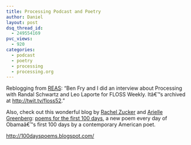 ```yaml
---
title: Processing Podcast and Poetry
author: Daniel
layout: post
dsq_thread_id:
  - 249554169
pvc_views:
  - 920
categories:
  - podcast
  - poetry
  - processing
  - processing.org
---
```

<p>Reblogging from <a href="http://reas.com/blog/archives/61">REAS</a>: &#8220;Ben Fry and I did an interview about Processing with Randal Schwartz and Leo Laporte for FLOSS Weekly. Itâ€™s archived at <a href="http://twit.tv/floss52">http://twit.tv/floss52</a>.&#8221;</p>
<p>Also, check out this wonderful blog by <a href="http://www.rachelzucker.net/">Rachel Zucker</a> and <a href="http://www.ariellegreenberg.net/">Arielle Greenberg</a>: <a href="http://100dayspoems.blogspot.com/">poems for the first 100 days</a>, a new poem every day of Obamaâ€™s first 100 days by a contemporary American poet.</p>
<p><a href="http://100dayspoems.blogspot.com/">http://100dayspoems.blogspot.com/</a></p>
